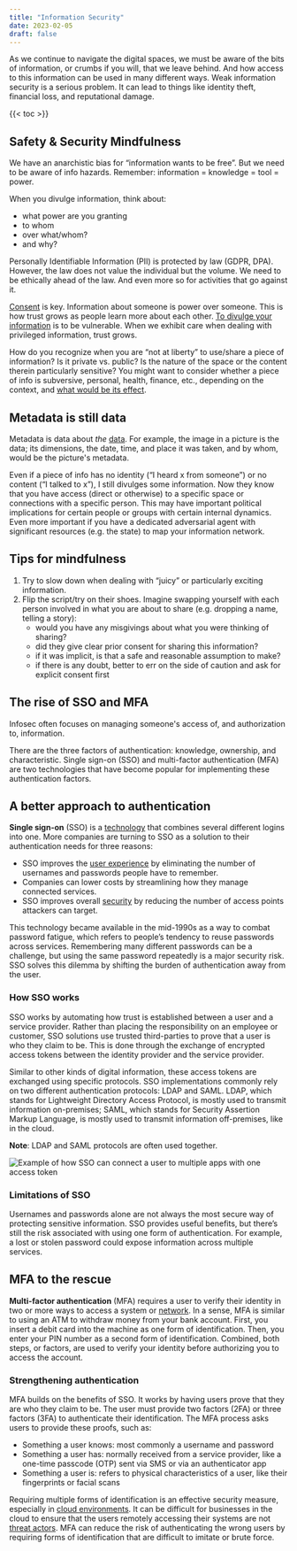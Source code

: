 ```yaml
---
title: "Information Security"
date: 2023-02-05
draft: false
---
```


As we continue to navigate the digital spaces, we must be aware of the
bits of information, or crumbs if you will, that we leave behind. And
how access to this information can be used in many different ways. Weak
information security is a serious problem. It can lead to things like
identity theft, financial loss, and reputational damage.

{{< toc >}}

## Safety & Security Mindfulness

We have an anarchistic bias for “information wants to be free”.
But we need to be aware of info hazards.
Remember: information = knowledge = tool = power.

When you divulge information, think about:
- what power are you granting
- to whom
- over what/whom?
- and why?

Personally Identifiable Information (PII) is protected by law (GDPR, DPA).
However, the law does not value the individual but the volume.
We need to be ethically ahead of the law.
And even more so for activities that go against it.

[Consent](/consent) is key.
Information about someone is power over someone.
This is how trust grows as people learn more about each other.
[To divulge your information](/communication) is to be vulnerable.
When we exhibit care when dealing with privileged information,
trust grows.

How do you recognize when you are “not at liberty”
to use/share a piece of information?
Is it private vs. public?
Is the nature of the space or the content therein particularly sensitive?
You might want to consider whether
a piece of info is subversive, personal, health, finance, etc.,
depending on the context,
and [what would be its effect](/second-order-thinking).

## Metadata is still data

Metadata is data about *the* [data](/data-management). For example, the
image in a picture is the data; its dimensions, the date, time, and
place it was taken, and by whom, would be the picture's metadata.

Even if a piece of info has no identity (“I heard x from someone”) or no
content (“I talked to x”), I still divulges some information. Now they
know that you have access (direct or otherwise) to a specific space or
connections with a specific person. This may have important political
implications for certain people or groups with certain internal
dynamics. Even more important if you have a dedicated adversarial agent
with significant resources (e.g. the state) to map your information
network.

## Tips for mindfulness

1. Try to slow down when dealing with “juicy” or particularly exciting
   information.
2. Flip the script/try on their shoes. Imagine swapping yourself with
   each person involved in what you are about to share (e.g. dropping a
   name, telling a story):
    - would you have any misgivings about what you were thinking of
      sharing?
    - did they give clear prior consent for sharing this information?
    - if it was implicit, is that a safe and reasonable assumption to
      make?
    - if there is any doubt, better to err on the side of caution and
      ask for explicit consent first

## The rise of SSO and MFA

Infosec often focuses on managing someone's access of, and authorization
to, information.

There are the three factors of authentication: knowledge, ownership, and
characteristic. Single sign-on (SSO) and multi-factor authentication
(MFA) are two technologies that have become popular for implementing
these authentication factors.

## A better approach to authentication

**Single sign-on** (SSO) is a [technology](/technology) that combines several different logins into one. More companies are turning to SSO as a solution to their authentication needs for three reasons:

- SSO improves the [user experience](/ui-ux) by eliminating the number
  of usernames and passwords people have to remember.
- Companies can lower costs by streamlining how they manage connected
  services.
- SSO improves overall [security](/security) by reducing the number of
  access points attackers can target.

This technology became available in the mid-1990s as a way to combat
password fatigue, which refers to people’s tendency to reuse passwords
across services. Remembering many different passwords can be a
challenge, but using the same password repeatedly is a major security
risk. SSO solves this dilemma by shifting the burden of authentication
away from the user.

### How SSO works

SSO works by automating how trust is established between a user and a
service provider. Rather than placing the responsibility on an employee
or customer, SSO solutions use trusted third-parties to prove that a
user is who they claim to be. This is done through the exchange of
encrypted access tokens between the identity provider and the service
provider.

Similar to other kinds of digital information, these access tokens are
exchanged using specific protocols. SSO implementations commonly rely on
two different authentication protocols: LDAP and SAML. LDAP, which
stands for Lightweight Directory Access Protocol, is mostly used to
transmit information on-premises; SAML, which stands for Security
Assertion Markup Language, is mostly used to transmit information
off-premises, like in the cloud.

**Note**: LDAP and SAML protocols are often used together.

![Example of how SSO can connect a user to multiple apps with one access token](/image/sso.png)

### Limitations of SSO

Usernames and passwords alone are not always the most secure way of
protecting sensitive information. SSO provides useful benefits, but
there’s still the risk associated with using one form of authentication.
For example, a lost or stolen password could expose information across
multiple services.

## MFA to the rescue

**Multi-factor authentication** (MFA) requires a user to verify their
identity in two or more ways to access a system or [network](/network).
In a sense, MFA is similar to using an ATM to withdraw money from your
bank account. First, you insert a debit card into the machine as one
form of identification. Then, you enter your PIN number as a second form
of identification. Combined, both steps, or factors, are used to verify
your identity before authorizing you to access the account.

### Strengthening authentication

MFA builds on the benefits of SSO. It works by having users prove that
they are who they claim to be. The user must provide two factors (2FA)
or three factors (3FA) to authenticate their identification. The MFA
process asks users to provide these proofs, such as:

- Something a user knows: most commonly a username and password
- Something a user has: normally received from a service provider, like
  a one-time passcode (OTP) sent via SMS or via an authenticator app
- Something a user is: refers to physical characteristics of a user,
  like their fingerprints or facial scans

Requiring multiple forms of identification is an effective security
measure, especially in [cloud environments](/cloud-computing). It can be
difficult for businesses in the cloud to ensure that the users remotely
accessing their systems are not [threat actors](/threat-actor). MFA can reduce the risk
of authenticating the wrong users by requiring forms of identification
that are difficult to imitate or brute force.
